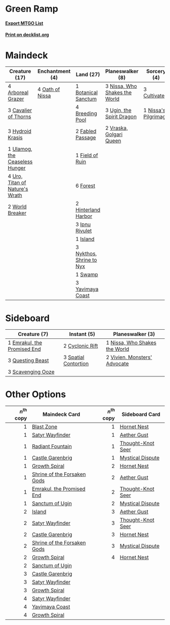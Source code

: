 # Green Ramp

#### [Export MTGO List](../collection/Green%20Ramp/Green%20Ramp.txt)
#### [Print on decklist.org](http://decklist.org/?deckmain=4%09Arboreal%20Grazer%0A1%09Botanical%20Sanctum%0A4%09Breeding%20Pool%0A3%09Cavalier%20of%20Thorns%0A3%09Cultivate%0A2%09Fabled%20Passage%0A1%09Field%20of%20Ruin%0A6%09Forest%0A2%09Hinterland%20Harbor%0A3%09Hydroid%20Krasis%0A3%09Ipnu%20Rivulet%0A1%09Island%0A1%09Nissa's%20Pilgrimage%0A3%09Nissa,%20Who%20Shakes%20the%20World%0A3%09Nykthos,%20Shrine%20to%20Nyx%0A4%09Oath%20of%20Nissa%0A1%09Swamp%0A3%09Ugin,%20the%20Spirit%20Dragon%0A1%09Ulamog,%20the%20Ceaseless%20Hunger%0A4%09Uro,%20Titan%20of%20Nature's%20Wrath%0A2%09Vraska,%20Golgari%20Queen%0A2%09World%20Breaker%0A3%09Yavimaya%20Coast&deckside=2%09Cyclonic%20Rift%0A1%09Emrakul,%20the%20Promised%20End%0A1%09Nissa,%20Who%20Shakes%20the%20World%0A3%09Questing%20Beast%0A3%09Scavenging%20Ooze%0A3%09Spatial%20Contortion%0A2%09Vivien,%20Monsters'%20Advocate)
# Maindeck

|                                              Creature (17)                                              |                                     Enchantment (4)                                      |                                             Land (27)                                             |                                            Planeswalker (8)                                            |                                          Sorcery (4)                                          |
|---------------------------------------------------------------------------------------------------------|------------------------------------------------------------------------------------------|---------------------------------------------------------------------------------------------------|--------------------------------------------------------------------------------------------------------|-----------------------------------------------------------------------------------------------|
|4 [Arboreal Grazer](http://gatherer.wizards.com/Pages/Card/Details.aspx?multiverseid=461076)             |4 [Oath of Nissa](http://gatherer.wizards.com/Pages/Card/Details.aspx?multiverseid=407650)|1 [Botanical Sanctum](http://gatherer.wizards.com/Pages/Card/Details.aspx?multiverseid=417817)     |3 [Nissa, Who Shakes the World](http://gatherer.wizards.com/Pages/Card/Details.aspx?multiverseid=461096)|3 [Cultivate](http://gatherer.wizards.com/Pages/Card/Details.aspx?multiverseid=442154)         |
|3 [Cavalier of Thorns](http://gatherer.wizards.com/Pages/Card/Details.aspx?multiverseid=466921)          |                                                                                          |4 [Breeding Pool](http://gatherer.wizards.com/Pages/Card/Details.aspx?multiverseid=97088)          |3 [Ugin, the Spirit Dragon](http://gatherer.wizards.com/Pages/Card/Details.aspx?multiverseid=391948)    |1 [Nissa's Pilgrimage](http://gatherer.wizards.com/Pages/Card/Details.aspx?multiverseid=433087)|
|3 [Hydroid Krasis](http://gatherer.wizards.com/Pages/Card/Details.aspx?multiverseid=457327)              |                                                                                          |2 [Fabled Passage](http://gatherer.wizards.com/Pages/Card/Details.aspx?multiverseid=473206)        |2 [Vraska, Golgari Queen](http://gatherer.wizards.com/Pages/Card/Details.aspx?multiverseid=452963)      |                                                                                               |
|1 [Ulamog, the Ceaseless Hunger](http://gatherer.wizards.com/Pages/Card/Details.aspx?multiverseid=402079)|                                                                                          |1 [Field of Ruin](http://gatherer.wizards.com/Pages/Card/Details.aspx?multiverseid=435415)         |                                                                                                        |                                                                                               |
|4 [Uro, Titan of Nature's Wrath](http://gatherer.wizards.com/Pages/Card/Details.aspx?multiverseid=476480)|                                                                                          |6 [Forest](http://gatherer.wizards.com/Pages/Card/Details.aspx?multiverseid=439860)                |                                                                                                        |                                                                                               |
|2 [World Breaker](http://gatherer.wizards.com/Pages/Card/Details.aspx?multiverseid=407636)               |                                                                                          |2 [Hinterland Harbor](http://gatherer.wizards.com/Pages/Card/Details.aspx?multiverseid=443128)     |                                                                                                        |                                                                                               |
|                                                                                                         |                                                                                          |3 [Ipnu Rivulet](http://gatherer.wizards.com/Pages/Card/Details.aspx?multiverseid=430869)          |                                                                                                        |                                                                                               |
|                                                                                                         |                                                                                          |1 [Island](http://gatherer.wizards.com/Pages/Card/Details.aspx?multiverseid=439857)                |                                                                                                        |                                                                                               |
|                                                                                                         |                                                                                          |3 [Nykthos, Shrine to Nyx](http://gatherer.wizards.com/Pages/Card/Details.aspx?multiverseid=373713)|                                                                                                        |                                                                                               |
|                                                                                                         |                                                                                          |1 [Swamp](http://gatherer.wizards.com/Pages/Card/Details.aspx?multiverseid=439858)                 |                                                                                                        |                                                                                               |
|                                                                                                         |                                                                                          |3 [Yavimaya Coast](http://gatherer.wizards.com/Pages/Card/Details.aspx?multiverseid=129810)        |                                                                                                        |                                                                                               |


# Sideboard

|                                             Creature (7)                                             |                                          Instant (5)                                          |                                            Planeswalker (3)                                            |
|------------------------------------------------------------------------------------------------------|-----------------------------------------------------------------------------------------------|--------------------------------------------------------------------------------------------------------|
|1 [Emrakul, the Promised End](http://gatherer.wizards.com/Pages/Card/Details.aspx?multiverseid=414295)|2 [Cyclonic Rift](http://gatherer.wizards.com/Pages/Card/Details.aspx?multiverseid=389477)     |1 [Nissa, Who Shakes the World](http://gatherer.wizards.com/Pages/Card/Details.aspx?multiverseid=461096)|
|3 [Questing Beast](http://gatherer.wizards.com/Pages/Card/Details.aspx?multiverseid=473133)           |3 [Spatial Contortion](http://gatherer.wizards.com/Pages/Card/Details.aspx?multiverseid=407518)|2 [Vivien, Monsters' Advocate](http://gatherer.wizards.com/Pages/Card/Details.aspx?multiverseid=479695) |
|3 [Scavenging Ooze](http://gatherer.wizards.com/Pages/Card/Details.aspx?multiverseid=420783)          |                                                                                               |                                                                                                        |


# Other Options

|*n*<sup>th</sup> copy|                                            Maindeck Card                                             |*n*<sup>th</sup> copy|                                       Sideboard Card                                       |
|--------------------:|------------------------------------------------------------------------------------------------------|--------------------:|--------------------------------------------------------------------------------------------|
|                    1|[Blast Zone](http://gatherer.wizards.com/Pages/Card/Details.aspx?multiverseid=461171)                 |                    1|[Hornet Nest](http://gatherer.wizards.com/Pages/Card/Details.aspx?multiverseid=383267)      |
|                    1|[Satyr Wayfinder](http://gatherer.wizards.com/Pages/Card/Details.aspx?multiverseid=378508)            |                    1|[Aether Gust](http://gatherer.wizards.com/Pages/Card/Details.aspx?multiverseid=466796)      |
|                    1|[Radiant Fountain](http://gatherer.wizards.com/Pages/Card/Details.aspx?multiverseid=438810)           |                    1|[Thought-Knot Seer](http://gatherer.wizards.com/Pages/Card/Details.aspx?multiverseid=407519)|
|                    1|[Castle Garenbrig](http://gatherer.wizards.com/Pages/Card/Details.aspx?multiverseid=473202)           |                    1|[Mystical Dispute](http://gatherer.wizards.com/Pages/Card/Details.aspx?multiverseid=473020) |
|                    1|[Growth Spiral](http://gatherer.wizards.com/Pages/Card/Details.aspx?multiverseid=457322)              |                    2|[Hornet Nest](http://gatherer.wizards.com/Pages/Card/Details.aspx?multiverseid=383267)      |
|                    1|[Shrine of the Forsaken Gods](http://gatherer.wizards.com/Pages/Card/Details.aspx?multiverseid=402034)|                    2|[Aether Gust](http://gatherer.wizards.com/Pages/Card/Details.aspx?multiverseid=466796)      |
|                    1|[Emrakul, the Promised End](http://gatherer.wizards.com/Pages/Card/Details.aspx?multiverseid=414295)  |                    2|[Thought-Knot Seer](http://gatherer.wizards.com/Pages/Card/Details.aspx?multiverseid=407519)|
|                    1|[Sanctum of Ugin](http://gatherer.wizards.com/Pages/Card/Details.aspx?multiverseid=402022)            |                    2|[Mystical Dispute](http://gatherer.wizards.com/Pages/Card/Details.aspx?multiverseid=473020) |
|                    2|[Island](http://gatherer.wizards.com/Pages/Card/Details.aspx?multiverseid=439857)                     |                    3|[Aether Gust](http://gatherer.wizards.com/Pages/Card/Details.aspx?multiverseid=466796)      |
|                    2|[Satyr Wayfinder](http://gatherer.wizards.com/Pages/Card/Details.aspx?multiverseid=378508)            |                    3|[Thought-Knot Seer](http://gatherer.wizards.com/Pages/Card/Details.aspx?multiverseid=407519)|
|                    2|[Castle Garenbrig](http://gatherer.wizards.com/Pages/Card/Details.aspx?multiverseid=473202)           |                    3|[Hornet Nest](http://gatherer.wizards.com/Pages/Card/Details.aspx?multiverseid=383267)      |
|                    2|[Shrine of the Forsaken Gods](http://gatherer.wizards.com/Pages/Card/Details.aspx?multiverseid=402034)|                    3|[Mystical Dispute](http://gatherer.wizards.com/Pages/Card/Details.aspx?multiverseid=473020) |
|                    2|[Growth Spiral](http://gatherer.wizards.com/Pages/Card/Details.aspx?multiverseid=457322)              |                    4|[Hornet Nest](http://gatherer.wizards.com/Pages/Card/Details.aspx?multiverseid=383267)      |
|                    2|[Sanctum of Ugin](http://gatherer.wizards.com/Pages/Card/Details.aspx?multiverseid=402022)            |                     |                                                                                            |
|                    3|[Castle Garenbrig](http://gatherer.wizards.com/Pages/Card/Details.aspx?multiverseid=473202)           |                     |                                                                                            |
|                    3|[Satyr Wayfinder](http://gatherer.wizards.com/Pages/Card/Details.aspx?multiverseid=378508)            |                     |                                                                                            |
|                    3|[Growth Spiral](http://gatherer.wizards.com/Pages/Card/Details.aspx?multiverseid=457322)              |                     |                                                                                            |
|                    4|[Satyr Wayfinder](http://gatherer.wizards.com/Pages/Card/Details.aspx?multiverseid=378508)            |                     |                                                                                            |
|                    4|[Yavimaya Coast](http://gatherer.wizards.com/Pages/Card/Details.aspx?multiverseid=129810)             |                     |                                                                                            |
|                    4|[Growth Spiral](http://gatherer.wizards.com/Pages/Card/Details.aspx?multiverseid=457322)              |                     |                                                                                            |

